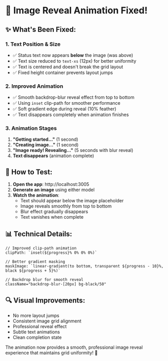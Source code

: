 # 🎉 Image Reveal Animation Fixed!

## ✨ What's Been Fixed:

### 1. **Text Position & Size**
- ✅ Status text now appears **below** the image (was above)
- ✅ Text size reduced to `text-xs` (12px) for better uniformity
- ✅ Text is centered and doesn't break the grid layout
- ✅ Fixed height container prevents layout jumps

### 2. **Improved Animation**
- ✅ Smooth backdrop-blur reveal effect from top to bottom
- ✅ Using `inset` clip-path for smoother performance
- ✅ Soft gradient edge during reveal (10% feather)
- ✅ Text disappears completely when animation finishes

### 3. **Animation Stages**
1. **"Getting started..."** (1 second)
2. **"Creating image..."** (1 second) 
3. **"Image ready! Revealing..."** (5 seconds with blur reveal)
4. **Text disappears** (animation complete)

## 🧪 How to Test:

1. **Open the app**: http://localhost:3005
2. **Generate an image** using either model
3. **Watch the animation**:
   - Text should appear below the image placeholder
   - Image reveals smoothly from top to bottom
   - Blur effect gradually disappears
   - Text vanishes when complete

## 📊 Technical Details:

```tsx
// Improved clip-path animation
clipPath: `inset(${progress}% 0% 0% 0%)`

// Better gradient masking
maskImage: `linear-gradient(to bottom, transparent ${progress - 10}%, black ${progress + 5}%)`

// Backdrop blur for smooth reveal
className="backdrop-blur-[20px] bg-black/50"
```

## 🔍 Visual Improvements:
- No more layout jumps
- Consistent image grid alignment
- Professional reveal effect
- Subtle text animations
- Clean completion state

The animation now provides a smooth, professional image reveal experience that maintains grid uniformity! 🎨
